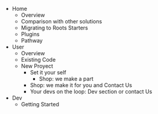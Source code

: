 - Home
    + Overview
    + Comparison with other solutions
    + Migrating to Roots Starters
    + Plugins
    + Pathway
- User
    + Overview
    + Existing Code
    + New Proyect
        * Set it your self
            - Shop: we make a part
        * Shop: we make it for you and Contact Us
        * Your devs on the loop: Dev section or contact Us
- Dev
    + Getting Started